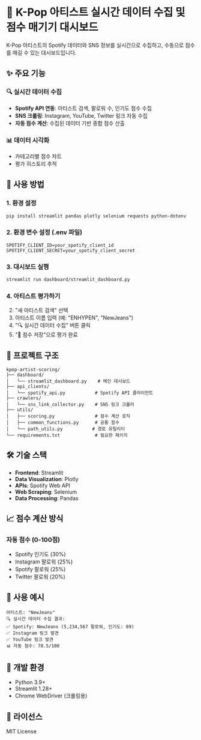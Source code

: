 # 🎵 K-Pop 아티스트 실시간 데이터 수집 및 점수 매기기 대시보드

K-Pop 아티스트의 Spotify 데이터와 SNS 정보를 실시간으로 수집하고, 수동으로 점수를 매길 수 있는 대시보드입니다.

## ✨ 주요 기능

### 🔍 실시간 데이터 수집
- **Spotify API 연동**: 아티스트 검색, 팔로워 수, 인기도 점수 수집
- **SNS 크롤링**: Instagram, YouTube, Twitter 링크 자동 수집
- **자동 점수 계산**: 수집된 데이터 기반 종합 점수 산출

### 📊 데이터 시각화
- 카테고리별 점수 차트
- 평가 히스토리 추적

## 🚀 사용 방법

### 1. 환경 설정
```bash
pip install streamlit pandas plotly selenium requests python-dotenv
```

### 2. 환경 변수 설정 (.env 파일)
```env
SPOTIFY_CLIENT_ID=your_spotify_client_id
SPOTIFY_CLIENT_SECRET=your_spotify_client_secret
```

### 3. 대시보드 실행
```bash
streamlit run dashboard/streamlit_dashboard.py
```

### 4. 아티스트 평가하기
2. "새 아티스트 검색" 선택
3. 아티스트 이름 입력 (예: "ENHYPEN", "NewJeans")
4. "🔍 실시간 데이터 수집" 버튼 클릭
6. "💾 점수 저장"으로 평가 완료

## 📁 프로젝트 구조

```
kpop-artist-scoring/
├── dashboard/
│   └── streamlit_dashboard.py    # 메인 대시보드
├── api_clients/
│   └── spotify_api.py           # Spotify API 클라이언트
├── crawlers/
│   └── sns_link_collector.py    # SNS 링크 크롤러
├── utils/
│   ├── scoring.py               # 점수 계산 로직
│   ├── common_functions.py      # 공통 함수
│   └── path_utils.py           # 경로 유틸리티
└── requirements.txt             # 필요한 패키지
```

## 🛠️ 기술 스택
- **Frontend**: Streamlit
- **Data Visualization**: Plotly
- **APIs**: Spotify Web API
- **Web Scraping**: Selenium
- **Data Processing**: Pandas

## 📈 점수 계산 방식

### 자동 점수 (0-100점)
- Spotify 인기도 (30%)
- Instagram 팔로워 (25%) 
- Spotify 팔로워 (25%)
- Twitter 팔로워 (20%)

## 🎯 사용 예시

```
아티스트: "NewJeans"
🔍 실시간 데이터 수집 결과:
✅ Spotify: NewJeans (5,234,567 팔로워, 인기도: 89)
✅ Instagram 링크 발견
✅ YouTube 링크 발견
📊 자동 점수: 78.5/100
```

## 🔧 개발 환경
- Python 3.9+
- Streamlit 1.28+
- Chrome WebDriver (크롤링용)

## 📄 라이선스
MIT License